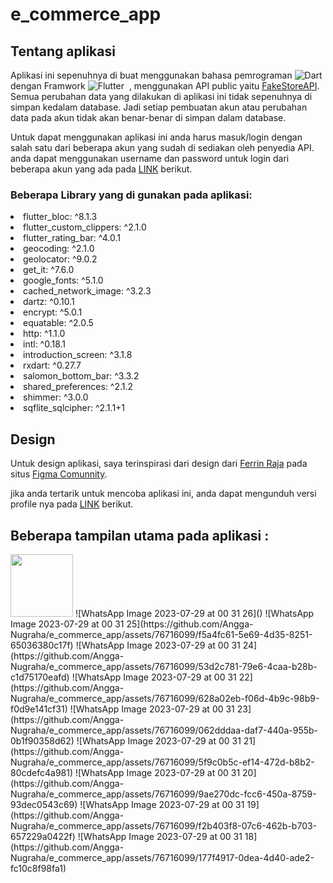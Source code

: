 # e_commerce_app
## Tentang aplikasi
Aplikasi ini sepenuhnya di buat menggunakan bahasa pemrograman ![Dart](https://img.shields.io/badge/-Dart-05122A?style=flat&logo=dart&logoColor=007ACC)&nbsp; dengan Framwork ![Flutter](https://img.shields.io/badge/-Flutter-05122A?style=flat&logo=flutter&logoColor=007ACC)&nbsp; , menggunakan API public yaitu [FakeStoreAPI](https://github.com/keikaavousi/fake-store-api).
Semua perubahan data yang dilakukan di aplikasi ini tidak sepenuhnya di simpan kedalam database. Jadi setiap pembuatan akun atau perubahan data pada akun tidak akan benar-benar di simpan dalam database.

Untuk dapat menggunakan aplikasi ini anda harus masuk/login dengan salah satu dari beberapa akun yang sudah di sediakan oleh penyedia API. anda dapat menggunakan username dan password untuk login dari beberapa akun yang ada pada [LINK](https://fakestoreapi.com/users) berikut. 

### Beberapa Library yang di gunakan pada aplikasi:
<li>flutter_bloc: ^8.1.3</li>
<li>flutter_custom_clippers: ^2.1.0</li>
<li>flutter_rating_bar: ^4.0.1</li> 
<li>geocoding: ^2.1.0</li> 
<li>geolocator: ^9.0.2</li> 
<li>get_it: ^7.6.0</li> 
<li>google_fonts: ^5.1.0</li> 
<li>cached_network_image: ^3.2.3</li>
<li>dartz: ^0.10.1</li>
<li>encrypt: ^5.0.1</li>
<li>equatable: ^2.0.5</li>
<li>http: ^1.1.0</li>
<li>intl: ^0.18.1</li>
<li>introduction_screen: ^3.1.8</li>
<li>rxdart: ^0.27.7</li>
<li>salomon_bottom_bar: ^3.3.2</li>
<li>shared_preferences: ^2.1.2</li>
<li>shimmer: ^3.0.0</li>
<li>sqflite_sqlcipher: ^2.1.1+1</li>

## Design 
Untuk design aplikasi, saya terinspirasi dari design dari [Ferrin Raja](https://www.figma.com/@ferrin) pada situs [Figma Comunnity](https://www.figma.com/).

jika anda tertarik untuk mencoba aplikasi ini, anda dapat mengunduh versi profile nya pada [LINK](https://drive.google.com/file/d/13zB0VfvbTD5QJyHJ95YF2HbRJJ6aejT7/view?usp=sharing) berikut.

## Beberapa tampilan utama pada aplikasi :
<img src="https://github.com/Angga-Nugraha/e_commerce_app/assets/76716099/93ccc910-9e13-4b74-8e9d-eb66c1e39a46" width="100" height="100">
![WhatsApp Image 2023-07-29 at 00 31 26]()
![WhatsApp Image 2023-07-29 at 00 31 25](https://github.com/Angga-Nugraha/e_commerce_app/assets/76716099/f5a4fc61-5e69-4d35-8251-65036380c17f)
![WhatsApp Image 2023-07-29 at 00 31 24](https://github.com/Angga-Nugraha/e_commerce_app/assets/76716099/53d2c781-79e6-4caa-b28b-c1d75170eafd)
![WhatsApp Image 2023-07-29 at 00 31 22](https://github.com/Angga-Nugraha/e_commerce_app/assets/76716099/628a02eb-f06d-4b9c-98b9-f0d9e141cf31)
![WhatsApp Image 2023-07-29 at 00 31 23](https://github.com/Angga-Nugraha/e_commerce_app/assets/76716099/062dddaa-daf7-440a-955b-0b1f90358d62)
![WhatsApp Image 2023-07-29 at 00 31 21](https://github.com/Angga-Nugraha/e_commerce_app/assets/76716099/5f9c0b5c-ef14-472d-b8b2-80cdefc4a981)
![WhatsApp Image 2023-07-29 at 00 31 20](https://github.com/Angga-Nugraha/e_commerce_app/assets/76716099/9ae270dc-fcc6-450a-8759-93dec0543c69)
![WhatsApp Image 2023-07-29 at 00 31 19](https://github.com/Angga-Nugraha/e_commerce_app/assets/76716099/f2b403f8-07c6-462b-b703-657229a0422f)
![WhatsApp Image 2023-07-29 at 00 31 18](https://github.com/Angga-Nugraha/e_commerce_app/assets/76716099/177f4917-0dea-4d40-ade2-fc10c8f98fa1)

